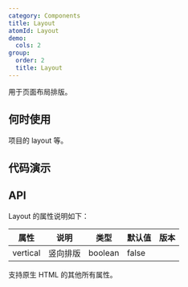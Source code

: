 ```yaml
---
category: Components
title: Layout
atomId: Layout
demo:
  cols: 2
group:
  order: 2
  title: Layout
---
```


用于页面布局排版。

## 何时使用

项目的 layout 等。

## 代码演示

<!-- prettier-ignore -->
<code src="./demo/all.tsx"></code>

## API

Layout 的属性说明如下：

| 属性     | 说明     | 类型    | 默认值 | 版本 |
| -------- | -------- | ------- | ------ | ---- |
| vertical | 竖向排版 | boolean | false  |      |

支持原生 HTML 的其他所有属性。
